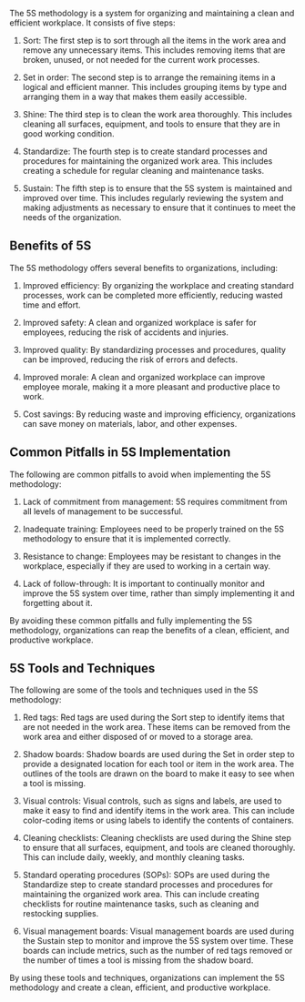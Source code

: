 The 5S methodology is a system for organizing and maintaining a clean and efficient workplace. It consists of five steps:

1.  Sort: The first step is to sort through all the items in the work area and remove any unnecessary items. This includes removing items that are broken, unused, or not needed for the current work processes.
    
2.  Set in order: The second step is to arrange the remaining items in a logical and efficient manner. This includes grouping items by type and arranging them in a way that makes them easily accessible.
    
3.  Shine: The third step is to clean the work area thoroughly. This includes cleaning all surfaces, equipment, and tools to ensure that they are in good working condition.
    
4.  Standardize: The fourth step is to create standard processes and procedures for maintaining the organized work area. This includes creating a schedule for regular cleaning and maintenance tasks.
    
5.  Sustain: The fifth step is to ensure that the 5S system is maintained and improved over time. This includes regularly reviewing the system and making adjustments as necessary to ensure that it continues to meet the needs of the organization.
    

## Benefits of 5S

The 5S methodology offers several benefits to organizations, including:

1.  Improved efficiency: By organizing the workplace and creating standard processes, work can be completed more efficiently, reducing wasted time and effort.
    
2.  Improved safety: A clean and organized workplace is safer for employees, reducing the risk of accidents and injuries.
    
3.  Improved quality: By standardizing processes and procedures, quality can be improved, reducing the risk of errors and defects.
    
4.  Improved morale: A clean and organized workplace can improve employee morale, making it a more pleasant and productive place to work.
    
5.  Cost savings: By reducing waste and improving efficiency, organizations can save money on materials, labor, and other expenses.
    

## Common Pitfalls in 5S Implementation

The following are common pitfalls to avoid when implementing the 5S methodology:

1.  Lack of commitment from management: 5S requires commitment from all levels of management to be successful.
    
2.  Inadequate training: Employees need to be properly trained on the 5S methodology to ensure that it is implemented correctly.
    
3.  Resistance to change: Employees may be resistant to changes in the workplace, especially if they are used to working in a certain way.
    
4.  Lack of follow-through: It is important to continually monitor and improve the 5S system over time, rather than simply implementing it and forgetting about it.
    

By avoiding these common pitfalls and fully implementing the 5S methodology, organizations can reap the benefits of a clean, efficient, and productive workplace.

## 5S Tools and Techniques

The following are some of the tools and techniques used in the 5S methodology:

1.  Red tags: Red tags are used during the Sort step to identify items that are not needed in the work area. These items can be removed from the work area and either disposed of or moved to a storage area.
    
2.  Shadow boards: Shadow boards are used during the Set in order step to provide a designated location for each tool or item in the work area. The outlines of the tools are drawn on the board to make it easy to see when a tool is missing.
    
3.  Visual controls: Visual controls, such as signs and labels, are used to make it easy to find and identify items in the work area. This can include color-coding items or using labels to identify the contents of containers.
    
4.  Cleaning checklists: Cleaning checklists are used during the Shine step to ensure that all surfaces, equipment, and tools are cleaned thoroughly. This can include daily, weekly, and monthly cleaning tasks.
    
5.  Standard operating procedures (SOPs): SOPs are used during the Standardize step to create standard processes and procedures for maintaining the organized work area. This can include creating checklists for routine maintenance tasks, such as cleaning and restocking supplies.
    
6.  Visual management boards: Visual management boards are used during the Sustain step to monitor and improve the 5S system over time. These boards can include metrics, such as the number of red tags removed or the number of times a tool is missing from the shadow board.
    

By using these tools and techniques, organizations can implement the 5S methodology and create a clean, efficient, and productive workplace.